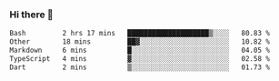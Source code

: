 ### Hi there 👋

<!--START_SECTION:waka-->

```txt
Bash         2 hrs 17 mins   ████████████████████▒░░░░   80.83 %
Other        18 mins         ██▓░░░░░░░░░░░░░░░░░░░░░░   10.82 %
Markdown     6 mins          █░░░░░░░░░░░░░░░░░░░░░░░░   04.05 %
TypeScript   4 mins          ▓░░░░░░░░░░░░░░░░░░░░░░░░   02.58 %
Dart         2 mins          ▒░░░░░░░░░░░░░░░░░░░░░░░░   01.73 %
```

<!--END_SECTION:waka-->


<!--
**AnkelMauCastillo/AnkelMauCastillo** is a ✨ _special_ ✨ repository because its `README.md` (this file) appears on your GitHub profile.

Here are some ideas to get you started:

- 🔭 I’m currently working on ...
- 🌱 I’m currently learning ...
- 👯 I’m looking to collaborate on ...
- 🤔 I’m looking for help with ...
- 💬 Ask me about ...
- 📫 How to reach me: ...
- 😄 Pronouns: ...
- ⚡ Fun fact: ...
-->
